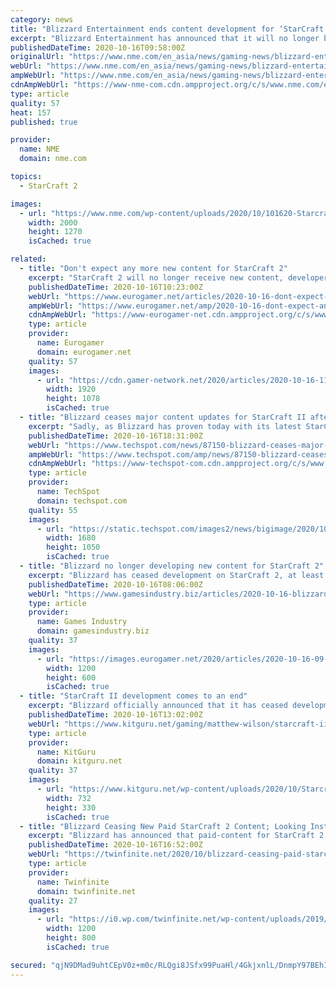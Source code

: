 ```yaml
---
category: news
title: "Blizzard Entertainment ends content development for ‘StarCraft II’"
excerpt: "Blizzard Entertainment has announced that it will no longer be producing new content for ‘Starcraft II’, but will still support the game."
publishedDateTime: 2020-10-16T09:58:00Z
originalUrl: "https://www.nme.com/en_asia/news/gaming-news/blizzard-entertainment-ends-content-development-for-starcraft-ii-2787127?amp"
webUrl: "https://www.nme.com/en_asia/news/gaming-news/blizzard-entertainment-ends-content-development-for-starcraft-ii-2787127?amp"
ampWebUrl: "https://www.nme.com/en_asia/news/gaming-news/blizzard-entertainment-ends-content-development-for-starcraft-ii-2787127?amp"
cdnAmpWebUrl: "https://www-nme-com.cdn.ampproject.org/c/s/www.nme.com/en_asia/news/gaming-news/blizzard-entertainment-ends-content-development-for-starcraft-ii-2787127?amp"
type: article
quality: 57
heat: 157
published: true

provider:
  name: NME
  domain: nme.com

topics:
  - StarCraft 2

images:
  - url: "https://www.nme.com/wp-content/uploads/2020/10/101620-Starcraft-II-Blizzard-Entertainment.jpg"
    width: 2000
    height: 1270
    isCached: true

related:
  - title: "Don't expect any more new content for StarCraft 2"
    excerpt: "StarCraft 2 will no longer receive new content, developer Blizzard has announced, just over 10 years since the game's original launch. But the iconic real-time strategy game will continue to receive ongoing balance fixes and season rolls,"
    publishedDateTime: 2020-10-16T10:23:00Z
    webUrl: "https://www.eurogamer.net/articles/2020-10-16-dont-expect-any-more-new-content-for-starcraft-2"
    ampWebUrl: "https://www.eurogamer.net/amp/2020-10-16-dont-expect-any-more-new-content-for-starcraft-2"
    cdnAmpWebUrl: "https://www-eurogamer-net.cdn.ampproject.org/c/s/www.eurogamer.net/amp/2020-10-16-dont-expect-any-more-new-content-for-starcraft-2"
    type: article
    provider:
      name: Eurogamer
      domain: eurogamer.net
    quality: 57
    images:
      - url: "https://cdn.gamer-network.net/2020/articles/2020-10-16-11-04/-1602842658520.jpg/EG11/thumbnail/1920x1078/format/jpg/quality/80"
        width: 1920
        height: 1078
        isCached: true
  - title: "Blizzard ceases major content updates for StarCraft II after over a decade"
    excerpt: "Sadly, as Blizzard has proven today with its latest StarCraft II community update, no king lives forever. In the update, the company reminisces about its long"
    publishedDateTime: 2020-10-16T18:31:00Z
    webUrl: "https://www.techspot.com/news/87150-blizzard-ceases-major-content-updates-starcraft-ii-after.html"
    ampWebUrl: "https://www.techspot.com/amp/news/87150-blizzard-ceases-major-content-updates-starcraft-ii-after.html"
    cdnAmpWebUrl: "https://www-techspot-com.cdn.ampproject.org/c/s/www.techspot.com/amp/news/87150-blizzard-ceases-major-content-updates-starcraft-ii-after.html"
    type: article
    provider:
      name: TechSpot
      domain: techspot.com
    quality: 55
    images:
      - url: "https://static.techspot.com/images2/news/bigimage/2020/10/2020-10-16-image-19.jpg"
        width: 1680
        height: 1050
        isCached: true
  - title: "Blizzard no longer developing new content for StarCraft 2"
    excerpt: "Blizzard has ceased development on StarCraft 2, at least in terms of new content. An update to the game's official website clarified what the team would and wouldn't update going forward, with executive producer Rob Bridenbecker noting that the original StarCraft was receiving new patches more than 10 years after launch."
    publishedDateTime: 2020-10-16T08:06:00Z
    webUrl: "https://www.gamesindustry.biz/articles/2020-10-16-blizzard-no-longer-developing-new-content-for-starcraft-2"
    type: article
    provider:
      name: Games Industry
      domain: gamesindustry.biz
    quality: 37
    images:
      - url: "https://images.eurogamer.net/2020/articles/2020-10-16-09-02/starcraft.jpg"
        width: 1200
        height: 600
        isCached: true
  - title: "StarCraft II development comes to an end"
    excerpt: "Blizzard officially announced that it has ceased development on StarCraft 2 content. There will still be occasional updates for legacy support purposes, but there will be no new DLC or playable content on the way."
    publishedDateTime: 2020-10-16T13:02:00Z
    webUrl: "https://www.kitguru.net/gaming/matthew-wilson/starcraft-ii-development-comes-to-an-end/"
    type: article
    provider:
      name: KitGuru
      domain: kitguru.net
    quality: 37
    images:
      - url: "https://www.kitguru.net/wp-content/uploads/2020/10/Starcraft-2-732x330.jpg"
        width: 732
        height: 330
        isCached: true
  - title: "Blizzard Ceasing New Paid StarCraft 2 Content; Looking Instead Towards Future of StarCraft"
    excerpt: "Blizzard has announced that paid-content for StarCraft 2 will be coming to an end. This includes paid co-op commanders, War Chests containing skins and other cosmetic content, announcers ..."
    publishedDateTime: 2020-10-16T16:52:00Z
    webUrl: "https://twinfinite.net/2020/10/blizzard-ceasing-paid-starcraft-2-content-looking-instead-towards-future-of-starcraft/"
    type: article
    provider:
      name: Twinfinite
      domain: twinfinite.net
    quality: 27
    images:
      - url: "https://i0.wp.com/twinfinite.net/wp-content/uploads/2019/11/starcraft-II.jpg?fit=1200%2C800&#038;ssl=1"
        width: 1200
        height: 800
        isCached: true

secured: "qjN9DMad9uhtCEpV0z+m0c/RLQgi8JSfx99PuaHl/4GkjxnlL/DnmpY97BEhIs017A5AZApEF2eLZHzfeq1u9FCllHfYUehBTd9NMuoy31G8rv92l/fELEwAeOseXHHc9Wj4k7b9GPSTzvIZ6AOVPIGuD20w0nLEtDQ7IfbNFWJfM90thmgc2/ElVaN5XntRfvsg1I/zXHWrVYWDs7t431twIU/CWHS7vEAGy8Ie2iY6jtk17nxd0StkU5Dk3QTHvcY4mUh5F4aeYEDYNy63UBWcEqmGV1+6xylrcDH7fNFWmB/76bS6ApcI0sP0cDN8cSVxaqI7bzl+A6UIWB9ACWnEQc6msF46+rEbmD5dMQU=;E/Uzc01WcpCcE6XFy3np3Q=="
---
```


